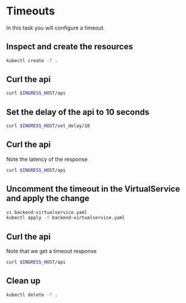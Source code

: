 # Timeouts

In this task you will configure a timeout.

## Inspect and create the resources

```bash
kubectl create -f .
```

## Curl the api 

```bash
curl $INGRESS_HOST/api
```

## Set the delay of the api to 10 seconds

```bash
curl $INGRESS_HOST/set_delay/10
```

## Curl the api 

Note the latency of the response

```bash
curl $INGRESS_HOST/api
```

## Uncomment the timeout in the VirtualService and apply the change

```bash
vi backend-virtualservice.yaml
kubectl apply -f backend-virtualservice.yaml
```

## Curl the api 

Note that we get a timeout response

```bash
curl $INGRESS_HOST/api
```

## Clean up

```bash
kubectl delete -f .
```
